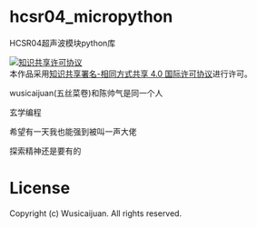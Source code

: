 # hcsr04_micropython
 HCSR04超声波模块python库

<a rel="license" href="http://creativecommons.org/licenses/by-sa/4.0/"><img alt="知识共享许可协议" style="border-width:0" src="https://i.creativecommons.org/l/by-sa/4.0/88x31.png" /></a><br />本作品采用<a rel="license" href="http://creativecommons.org/licenses/by-sa/4.0/">知识共享署名-相同方式共享 4.0 国际许可协议</a>进行许可。

  wusicaijuan(五丝菜卷)和陈帅气是同一个人
  
  玄学编程

  希望有一天我也能强到被叫一声大佬

  探索精神还是要有的
  
# License

Copyright (c) Wusicaijuan. All rights reserved.
